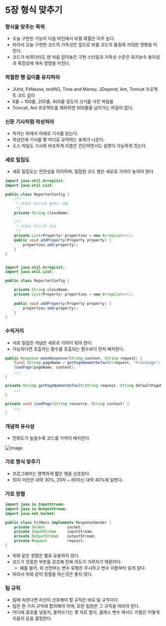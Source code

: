 # 5장 형식 맞추기

### 형식을 맞추는 목적
- 오늘 구현한 기능이 다음 버전에서 바뀔 확률은 아주 높다.
- 따라서 오늘 구현한 코드의 가독성은 앞으로 바뀔 코드의 품질에 지대한 영향을 미친다.
- 코드가 바뀌더라도 맨 처음 잡아놓은 구현 스타일과 가독성 수준은 유지보수 용이성과 확장성에 계속 영향을 미친다.

### 적절한 행 길이를 유지하라
- JUnit, FitNesse, testNG, Time and Money, JDepend, Ant, Tomcat 프로젝트 코드 길이
- 6줄 ~ 100줄, 200줄, 400줄 정도의 크기를 가진 파일들
- Tomcat, Ant 프로젝트를 제외하면 500줄울 넘어가는 파일이 없다.

### 신문 기사처럼 작성하라
- 독자는 위에서 아래로 기사를 읽는다.
- 최상단에 기사를 몇 마디로 요약하는 표제가 나온다.
- 소스 파일도 기사와 비슷하게 이름은 간단하면서도 설명이 가능하게 짓는다.

### 세로 밀집도
- 세로 밀집도는 연관성을 의미하며, 밀접한 코드 행은 세로로 가까이 놓여야 한다.

```java
import java.util.ArrayList;
import java.util.List;

public class ReporterConfig {
    /**
     * 리포터 리스너의 클래스 이름
     */
    private String className;

    /**
     * 리포터 리스너의 속성
     */
    private List<Property> properties = new ArrayList<>();
    public void addProperty(Property property) {
        properties.add(property);
    }
}


import java.util.ArrayList;
import java.util.List;

public class ReporterConfig {

    private String className;
    private List<Property> properties = new ArrayList<>();
    
    public void addProperty(Property property) {
        properties.add(property);
    }
}
```

### 수직거리
- 서로 밀접한 개념은 세로로 가까이 둬야 한다.
- 가능하다면 호출하는 함수를 호출되는 함수보다 먼저 배치한다.

```java
public Response makeResponse(String context, String request) {
    final String pageName = getPageNameOrDefault(request, "Frontpage");
    loadPage(pageName, context);
    ...
}

private String getPageNameOrDefault(String request, String defaultPageName) {
    ...
}

private void loadPage(String resource, String context) {
    ...
}
```

### 개념적 유사성
- 친화도가 높을수록 코드를 가까이 배치한다.

![image](https://user-images.githubusercontent.com/50076031/135753575-e8cf87ab-f3b8-47a5-874e-38968230f464.png)

### 가로 형식 맞추기
- 프로그래머는 명백하게 짧은 행을 선호한다.
- 10자 미만은 대략 30%, 20자 ~ 60자는 대략 40%에 달한다.

### 가로 정렬

```java
import java.io.InputStream;
import java.io.OutputStream;
import java.net.Socket;

public class FitNess implements ResponseSender {
    private Socket          socket;
    private InputStream     inputStream;
    private OutputStream    outputStream;
    private Request         request;
}
```

- 위와 같은 정렬은 별로 유용하지 않다.
- 코드가 엉뚱한 부분을 강조해 진짜 의도가 가려지기 때문이다.
    - 예를 들어, 위 선언부는 변수 유형은 무시하고 변수 이름부터 읽게 된다.
- 따라서 위와 같이 정렬을 하는것은 좋지 않다.

### 팀 규칙
- 팀에 속한다면 자신이 선호해야 할 규칙은 바로 팀 규칙이다.
- 팀은 한 가지 규칙에 합의해야 하며, 모든 팀원은 그 규칙을 따라야 한다.
- 어디에 괄호를 넣을지, 들여쓰기는 몇 자로 할지, 클래스 변수 메서드 이름은 어떻게 지을지 등을 결정한다.
